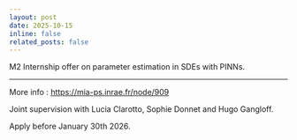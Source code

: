 ```yaml
---
layout: post
date: 2025-10-15
inline: false
related_posts: false
---
```


M2 Internship offer on parameter estimation in SDEs with PINNs.

---

More info : https://mia-ps.inrae.fr/node/909

Joint supervision with Lucia Clarotto, Sophie Donnet and Hugo Gangloff.

Apply before January 30th 2026.

